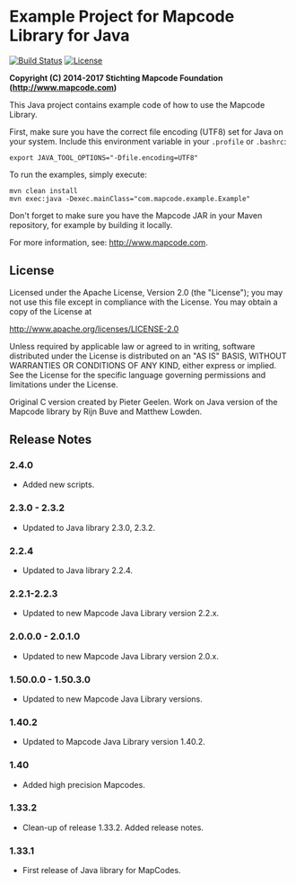 # Example Project for Mapcode Library for Java

[![Build Status](https://img.shields.io/travis/mapcode-foundation/mapcode-java-example.svg?maxAge=3600&branch=master)](https://travis-ci.org/mapcode-foundation/mapcode-java-example)
[![License](http://img.shields.io/badge/license-APACHE2-blue.svg)]()

**Copyright (C) 2014-2017 Stichting Mapcode Foundation (http://www.mapcode.com)**

This Java project contains example code of how to use the Mapcode
Library.

First, make sure you have the correct file encoding (UTF8) set for Java on your system.
Include this environment variable in your `.profile` or `.bashrc`:

    export JAVA_TOOL_OPTIONS="-Dfile.encoding=UTF8"

To run the examples, simply execute:

    mvn clean install
    mvn exec:java -Dexec.mainClass="com.mapcode.example.Example"

Don't forget to make sure you have the Mapcode JAR in your Maven
repository, for example by building it locally.

For more information, see: http://www.mapcode.com.

## License

Licensed under the Apache License, Version 2.0 (the "License");
you may not use this file except in compliance with the License.
You may obtain a copy of the License at

   http://www.apache.org/licenses/LICENSE-2.0

Unless required by applicable law or agreed to in writing, software
distributed under the License is distributed on an "AS IS" BASIS,
WITHOUT WARRANTIES OR CONDITIONS OF ANY KIND, either express or implied.
See the License for the specific language governing permissions and
limitations under the License.

Original C version created by Pieter Geelen. Work on Java version
of the Mapcode library by Rijn Buve and Matthew Lowden.

## Release Notes

### 2.4.0

* Added new scripts.

### 2.3.0 - 2.3.2

* Updated to Java library 2.3.0, 2.3.2.

### 2.2.4

* Updated to Java library 2.2.4.

### 2.2.1-2.2.3

* Updated to new Mapcode Java Library version 2.2.x.

### 2.0.0.0 - 2.0.1.0

* Updated to new Mapcode Java Library version 2.0.x.

### 1.50.0.0 - 1.50.3.0

* Updated to new Mapcode Java Library versions.

### 1.40.2

* Updated to Mapcode Java Library version 1.40.2.

### 1.40

* Added high precision Mapcodes.

### 1.33.2

* Clean-up of release 1.33.2. Added release notes.

### 1.33.1

* First release of Java library for MapCodes.

